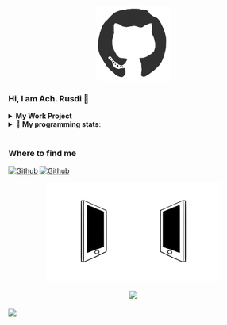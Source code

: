 <div align="center">
	<img src="https://github.com/achrusdi/achrusdi/blob/main/assets/gifs/octo.gif" alt="GitHub Logo" width="150" height="150" />
</div>

### Hi, I am Ach. Rusdi 👋

<!-- start work project section -->
<details>
<summary><b> My Work Project</b></summary>

</details>
<!-- end work project section -->


<details> 
	<summary>🤖 <b>My programming stats</b>: </summary>
</details> 
<br>

<h3>Where to find me</h3>
<p>
	<a href="https://github.com/achrusdi" target="_blank"><img alt="Github" src="https://img.shields.io/badge/GitHub-%2312100E.svg?&style=for-the-badge&logo=Github&logoColor=white" /></a>
	<a href="https://www.linkedin.com/in/ach-rusdie" target="_blank"><img alt="Github" src="https://img.shields.io/badge/linkedin-%230077B5.svg?&style=for-the-badge&logo=linkedin&logoColor=white" /></a>
</p>
	
<div align="center">
	<img src="https://github.com/achrusdi/achrusdi/blob/main/assets/gifs/connected.gif" alt="ndog" width="350" height="200" />
</div>

<br>

<div align="center">
	<img src="https://cdn.jsdelivr.net/gh/holic-x/holic-x/assets/github-contribution-grid-snake.svg" />
</div>

<br>

<a href="https://github.com/devxb/gitanimals">
  <img src="https://render.gitanimals.org/farms/achrusdi"/>
</a>


<!--
**achrusdi/achrusdi** is a ✨ _special_ ✨ repository because its `README.md` (this file) appears on your GitHub profile.

Here are some ideas to get you started:

- 🔭 I’m currently working on ...
- 🌱 I’m currently learning ...
- 👯 I’m looking to collaborate on ...
- 🤔 I’m looking for help with ...
- 💬 Ask me about ...
- 📫 How to reach me: ...
- 😄 Pronouns: ...
- ⚡ Fun fact: ...
-->
